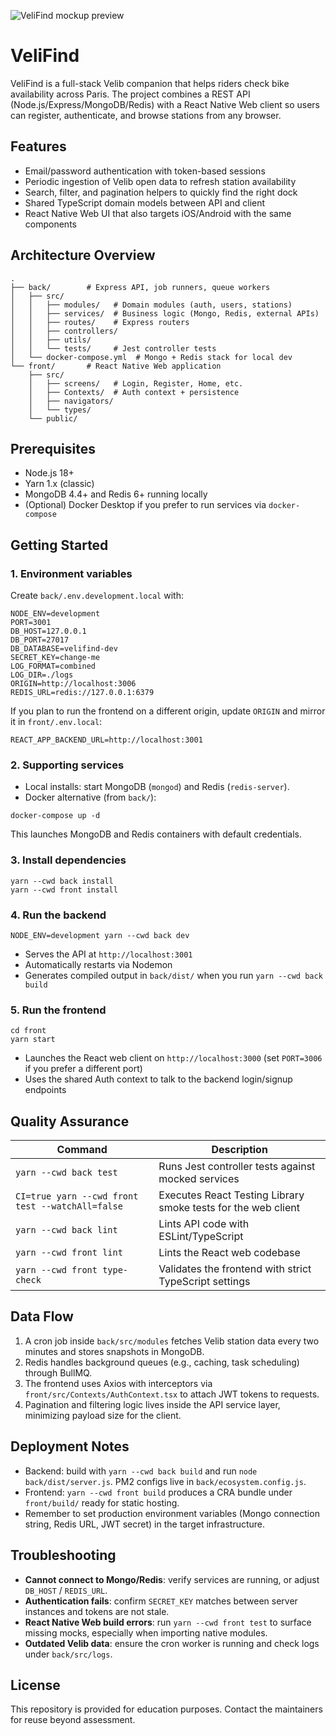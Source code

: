 ![VeliFind mockup preview](./Velifind-mockup.png)

# VeliFind

VeliFind is a full-stack Velib companion that helps riders check bike availability across Paris. The project combines a REST API (Node.js/Express/MongoDB/Redis) with a React Native Web client so users can register, authenticate, and browse stations from any browser.

## Features
- Email/password authentication with token-based sessions
- Periodic ingestion of Velib open data to refresh station availability
- Search, filter, and pagination helpers to quickly find the right dock
- Shared TypeScript domain models between API and client
- React Native Web UI that also targets iOS/Android with the same components

## Architecture Overview
```
.
├── back/        # Express API, job runners, queue workers
│   ├── src/
│   │   ├── modules/   # Domain modules (auth, users, stations)
│   │   ├── services/  # Business logic (Mongo, Redis, external APIs)
│   │   ├── routes/    # Express routers
│   │   ├── controllers/
│   │   ├── utils/
│   │   └── tests/     # Jest controller tests
│   └── docker-compose.yml  # Mongo + Redis stack for local dev
└── front/       # React Native Web application
    ├── src/
    │   ├── screens/   # Login, Register, Home, etc.
    │   ├── Contexts/  # Auth context + persistence
    │   ├── navigators/
    │   └── types/
    └── public/
```

## Prerequisites
- Node.js 18+
- Yarn 1.x (classic)
- MongoDB 4.4+ and Redis 6+ running locally
- (Optional) Docker Desktop if you prefer to run services via `docker-compose`

## Getting Started

### 1. Environment variables
Create `back/.env.development.local` with:
```
NODE_ENV=development
PORT=3001
DB_HOST=127.0.0.1
DB_PORT=27017
DB_DATABASE=velifind-dev
SECRET_KEY=change-me
LOG_FORMAT=combined
LOG_DIR=./logs
ORIGIN=http://localhost:3006
REDIS_URL=redis://127.0.0.1:6379
```

If you plan to run the frontend on a different origin, update `ORIGIN` and mirror it in `front/.env.local`:
```
REACT_APP_BACKEND_URL=http://localhost:3001
```

### 2. Supporting services
- Local installs: start MongoDB (`mongod`) and Redis (`redis-server`).
- Docker alternative (from `back/`):
```
docker-compose up -d
```
This launches MongoDB and Redis containers with default credentials.

### 3. Install dependencies
```
yarn --cwd back install
yarn --cwd front install
```

### 4. Run the backend
```
NODE_ENV=development yarn --cwd back dev
```
- Serves the API at `http://localhost:3001`
- Automatically restarts via Nodemon
- Generates compiled output in `back/dist/` when you run `yarn --cwd back build`

### 5. Run the frontend
```
cd front
yarn start
```
- Launches the React web client on `http://localhost:3000` (set `PORT=3006` if you prefer a different port)
- Uses the shared Auth context to talk to the backend login/signup endpoints

## Quality Assurance
| Command | Description |
|---------|-------------|
| `yarn --cwd back test` | Runs Jest controller tests against mocked services |
| `CI=true yarn --cwd front test --watchAll=false` | Executes React Testing Library smoke tests for the web client |
| `yarn --cwd back lint` | Lints API code with ESLint/TypeScript |
| `yarn --cwd front lint` | Lints the React web codebase |
| `yarn --cwd front type-check` | Validates the frontend with strict TypeScript settings |

## Data Flow
1. A cron job inside `back/src/modules` fetches Velib station data every two minutes and stores snapshots in MongoDB.
2. Redis handles background queues (e.g., caching, task scheduling) through BullMQ.
3. The frontend uses Axios with interceptors via `front/src/Contexts/AuthContext.tsx` to attach JWT tokens to requests.
4. Pagination and filtering logic lives inside the API service layer, minimizing payload size for the client.

## Deployment Notes
- Backend: build with `yarn --cwd back build` and run `node back/dist/server.js`. PM2 configs live in `back/ecosystem.config.js`.
- Frontend: `yarn --cwd front build` produces a CRA bundle under `front/build/` ready for static hosting.
- Remember to set production environment variables (Mongo connection string, Redis URL, JWT secret) in the target infrastructure.

## Troubleshooting
- **Cannot connect to Mongo/Redis**: verify services are running, or adjust `DB_HOST` / `REDIS_URL`.
- **Authentication fails**: confirm `SECRET_KEY` matches between server instances and tokens are not stale.
- **React Native Web build errors**: run `yarn --cwd front test` to surface missing mocks, especially when importing native modules.
- **Outdated Velib data**: ensure the cron worker is running and check logs under `back/src/logs`.

## License
This repository is provided for education purposes. Contact the maintainers for reuse beyond assessment.
